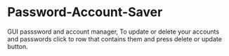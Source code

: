 # Password-Account-Saver
GUI passsword and account manager,
To update or delete your accounts and passwords click to row that contains them and press delete or update button.
